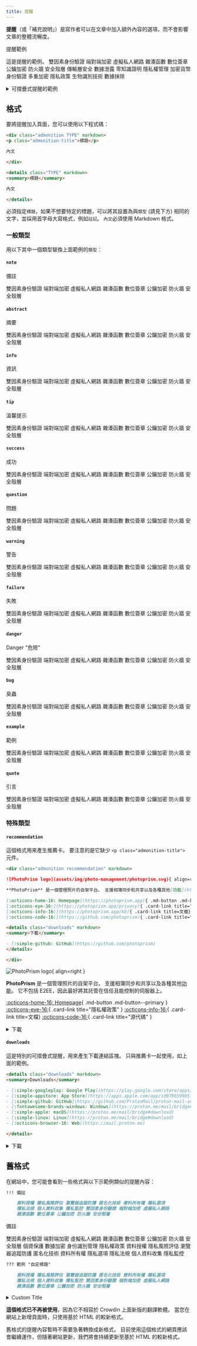 ```yaml
---
title: 提醒
---
```


**提醒**（或「補充說明」）是寫作者可以在文章中加入額外內容的選項，而不會影響文章的整體流暢度。

<div class="admonition example" markdown>
<p class="admonition-title">提醒範例</p>

這是提醒的範例。 雙因素身份驗證 端對端加密 虛擬私人網路 雜湊函數 數位簽章 公鑰加密 防火牆 安全殼層 傳輸層安全 數據泄露 零知識證明 隱私權管理 加密貨幣 身份驗證 多重加密 隱私政策 生物識別技術 數據抹除

</div>

<details class="example" markdown>
<summary>可摺疊式提醒的範例</summary>

這是可摺疊式提醒的範例。 雙因素身份驗證 端對端加密 虛擬私人網路 雜湊函數 數位簽章 公鑰加密 防火牆 安全殼層 傳輸層安全 數據泄露 零知識證明 隱私權管理 加密貨幣 身份驗證 多重加密 隱私政策 生物識別技術 數據抹除

</details>

## 格式

要將提醒加入頁面，您可以使用以下程式碼：

```markdown title="Admonition"
<div class="admonition TYPE" markdown>
<p class="admonition-title">標題</p>

內文

</div>
```

```markdown title="Collapsible Admonition"
<details class="TYPE" markdown>
<summary>標題</summary>

內文

</details>
```

必須指定`標題`，如果不想要特定的標題，可以將其設置為與`類型` (請見下方) 相同的文字，並採用首字母大寫格式，例如`註記`。 `內文`必須使用 Markdown 格式。

### 一般類型

用以下其中一個類型替換上面範例的`類型`：

#### `note`

<div class="admonition note" markdown>
<p class="admonition-title">備註</p>

雙因素身份驗證 端對端加密 虛擬私人網路 雜湊函數 數位簽章 公鑰加密 防火牆 安全殼層

</div>

#### `abstract`

<div class="admonition abstract" markdown>
<p class="admonition-title">摘要</p>

雙因素身份驗證 端對端加密 虛擬私人網路 雜湊函數 數位簽章 公鑰加密 防火牆 安全殼層

</div>

#### `info`

<div class="admonition info" markdown>
<p class="admonition-title">資訊</p>

雙因素身份驗證 端對端加密 虛擬私人網路 雜湊函數 數位簽章 公鑰加密 防火牆 安全殼層

</div>

#### `tip`

<div class="admonition tip" markdown>
<p class="admonition-title">溫馨提示</p>

雙因素身份驗證 端對端加密 虛擬私人網路 雜湊函數 數位簽章 公鑰加密 防火牆 安全殼層

</div>

#### `success`

<div class="admonition success" markdown>
<p class="admonition-title">成功</p>

雙因素身份驗證 端對端加密 虛擬私人網路 雜湊函數 數位簽章 公鑰加密 防火牆 安全殼層

</div>

#### `question`

<div class="admonition question" markdown>
<p class="admonition-title">問題</p>

雙因素身份驗證 端對端加密 虛擬私人網路 雜湊函數 數位簽章 公鑰加密 防火牆 安全殼層

</div>

#### `warning`

<div class="admonition warning" markdown>
<p class="admonition-title">警告</p>

雙因素身份驗證 端對端加密 虛擬私人網路 雜湊函數 數位簽章 公鑰加密 防火牆 安全殼層

</div>

#### `failure`

<div class="admonition failure" markdown>
<p class="admonition-title">失敗</p>

雙因素身份驗證 端對端加密 虛擬私人網路 雜湊函數 數位簽章 公鑰加密 防火牆 安全殼層

</div>

#### `danger`

<div class="admonition danger" markdown>
<p class="admonition-title">Danger "危險"</p>

雙因素身份驗證 端對端加密 虛擬私人網路 雜湊函數 數位簽章 公鑰加密 防火牆 安全殼層

</div>

#### `bug`

<div class="admonition bug" markdown>
<p class="admonition-title">臭蟲</p>

雙因素身份驗證 端對端加密 虛擬私人網路 雜湊函數 數位簽章 公鑰加密 防火牆 安全殼層

</div>

#### `example`

<div class="admonition example" markdown>
<p class="admonition-title">範例</p>

雙因素身份驗證 端對端加密 虛擬私人網路 雜湊函數 數位簽章 公鑰加密 防火牆 安全殼層

</div>

#### `quote`

<div class="admonition quote" markdown>
<p class="admonition-title">引言</p>

雙因素身份驗證 端對端加密 虛擬私人網路 雜湊函數 數位簽章 公鑰加密 防火牆 安全殼層

</div>

### 特殊類型

#### `recommendation`

這個格式用來產生推薦卡。 要注意的是它缺少 `<p class="admonition-title">` 元件。

```markdown title="Recommendation Card"
<div class="admonition recommendation" markdown>

![PhotoPrism logo](assets/img/photo-management/photoprism.svg){ align=right }

**PhotoPrism** 是一個管理照片的自架平台。 支援相簿同步和共享以及各種其他[功能](https://photoprism.app/features)。它不包括 E2EE，因此最好將其託管在信任且能控制的伺服器上。

[:octicons-home-16: Homepage](https://photoprism.app){ .md-button .md-button--primary }
[:octicons-eye-16:](https://photoprism.app/privacy){ .card-link title="隱私權政策" }
[:octicons-info-16:](https://photoprism.app/kb){ .card-link title=文檔}
[:octicons-code-16:](https://github.com/photoprism){ .card-link title="源代碼" }

<details class="downloads" markdown>
<summary>下載</summary>

- [:simple-github: GitHub](https://github.com/photoprism)
</details>

</div>
```

<div class="result" markdown>

<div class="admonition recommendation" markdown>

![PhotoPrism logo](../assets/img/photo-management/photoprism.svg){ align=right }

**PhotoPrism** 是一個管理照片的自架平台。 支援相簿同步和共享以及各種其他[功能](https://photoprism.app/features)。 它不包括 E2EE，因此最好將其託管在信任且能控制的伺服器上。

[:octicons-home-16: Homepage](https://photoprism.app){ .md-button .md-button--primary }
[:octicons-eye-16:](https://photoprism.app/privacy){ .card-link title="隱私權政策" }
[:octicons-info-16:](https://photoprism.app/kb){ .card-link title=文檔}
[:octicons-code-16:](https://github.com/photoprism){ .card-link title="源代碼" }

<details class="downloads" markdown>
<summary>下載</summary>

- [:simple-github: GitHub](https://github.com/photoprism)

</details>

</div>

</div>

#### `downloads`

這是特別的可摺疊式提醒，用來產生下載連結區塊。 只與推薦卡一起使用，如上面的範例。

```markdown title="Downloads Section"
<details class="downloads" markdown>
<summary>Downloads</summary>

- [:simple-googleplay: Google Play](https://play.google.com/store/apps/details?id=ch.protonmail.android)
- [:simple-appstore: App Store](https://apps.apple.com/app/id979659905)
- [:simple-github: GitHub](https://github.com/ProtonMail/proton-mail-android/releases)
- [:fontawesome-brands-windows: Windows](https://proton.me/mail/bridge#download)
- [:simple-apple: macOS](https://proton.me/mail/bridge#download)
- [:simple-linux: Linux](https://proton.me/mail/bridge#download)
- [:octicons-browser-16: Web](https://mail.proton.me)

</details>
```

<div class="result" markdown>

<details class="downloads" markdown>
<summary>下載</summary>

- [:simple-googleplay: Google Play](https://play.google.com/store/apps/details?id=ch.protonmail.android)
- [:simple-appstore: App Store](https://apps.apple.com/app/id979659905)
- [:simple-github: GitHub](https://github.com/ProtonMail/proton-mail-android/releases)
- [:fontawesome-brands-windows: Windows](https://proton.me/mail/bridge#download)
- [:simple-apple: macOS](https://proton.me/mail/bridge#download)
- [:simple-linux: Linux](https://proton.me/mail/bridge#download)
- [:octicons-browser-16: Web](https://mail.proton.me)

</details>

</div>

## 舊格式

在網站中，您可能會看到一些格式與以下示範例類似的提醒內容：

```markdown title="Admonition"
!!! 備註

    資料授權 隱私風險評估 瀏覽器追蹤防護 匿名化技術 資料所有權 隱私選項
    隱私法規 個人資料收集 隱私監控 雙因素身份驗證 端對端加密 虛擬私人網路
    雜湊函數 數位簽章 公鑰加密 防火牆 安全殼層
```

<div class="result" markdown>

<div class="admonition note" markdown>
<p class="admonition-title">備註</p>

雙因素身份驗證 端對端加密 虛擬私人網路 雜湊函數 數位簽章 公鑰加密 防火牆 安全殼層 個資保護 數據加密 身份識別管理
隱私權政策 資料授權 隱私風險評估 瀏覽器追蹤防護 匿名化技術 資料所有權
隱私選項 隱私法規 個人資料收集 隱私監控

</div>

</div>

```markdown title="Collapsible Admonition"
??? 範例 "自定標題"

    資料授權 隱私風險評估 瀏覽器追蹤防護 匿名化技術 資料所有權 隱私選項
    隱私法規 個人資料收集 隱私監控 雙因素身份驗證 端對端加密 虛擬私人網路
    雜湊函數 數位簽章 公鑰加密 防火牆 安全殼層
```

<div class="result" markdown>

<details class="example" markdown>
<summary>Custom Title</summary>

雙因素身份驗證 端對端加密 虛擬私人網路 雜湊函數 數位簽章 公鑰加密 防火牆 安全殼層 個資保護 數據加密 身份識別管理
隱私權政策 資料授權 隱私風險評估 瀏覽器追蹤防護 匿名化技術 資料所有權
隱私選項 隱私法規 個人資料收集 隱私監控

</details>

</div>

**這個格式已不再被使用**，因為它不相容於 Crowdin 上面新版的翻譯軟體。 當您在網站上新增頁面時，只使用基於 HTML 的較新格式。

舊格式的提醒內容暫時不需要急著轉換成新格式。 目前使用這個格式的網頁應該會繼續運作，但隨著網站更新，我們將會持續更新至基於 HTML 的較新格式。
